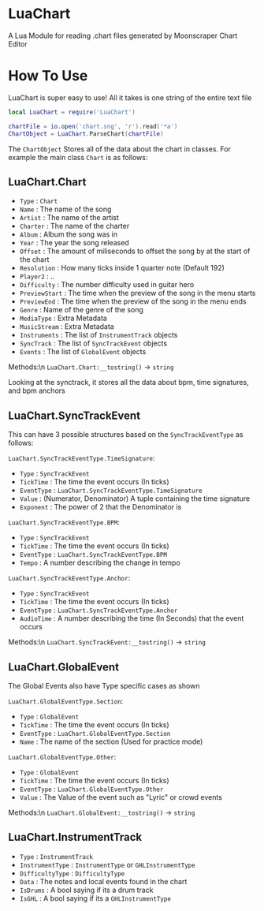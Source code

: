 # LuaChart
A Lua Module for reading .chart files generated by Moonscraper Chart Editor

# How To Use
LuaChart is super easy to use! All it takes is one string of the entire text file

```lua
local LuaChart = require('LuaChart')

chartFile = io.open('chart.sng', 'r').read('*a')
ChartObject = LuaChart.ParseChart(chartFile)
```

The `ChartObject` Stores all of the data about the chart in classes. For example the main class `Chart` is as follows:

## LuaChart.Chart
- `Type` : `Chart`
- `Name` : The name of the song
- `Artist` : The name of the artist
- `Charter` : The name of the charter
- `Album` : Album the song was in
- `Year` : The year the song released
- `Offset` : The amount of miliseconds to offset the song by at the start of the chart
- `Resolution` : How many ticks inside 1 quarter note (Default 192)
- `Player2` : ..
- `Difficulty` : The number difficulty used in guitar hero
- `PreviewStart` : The time when the preview of the song in the menu starts
- `PreviewEnd` : The time when the preview of the song in the menu ends
- `Genre` : Name of the genre of the song
- `MediaType` : Extra Metadata
- `MusicStream` : Extra Metadata
- `Instruments` : The list of `InstrumentTrack` objects
- `SyncTrack` : The list of `SyncTrackEvent` objects
- `Events` : The list of `GlobalEvent` objects

Methods:\n
`LuaChart.Chart:__tostring()` -> `string`

Looking at the synctrack, it stores all the data about bpm, time signatures, and bpm anchors

## LuaChart.SyncTrackEvent
This can have 3 possible structures based on the `SyncTrackEventType` as follows:

`LuaChart.SyncTrackEventType.TimeSignature`:
- `Type` : `SyncTrackEvent`
- `TickTime` : The time the event occurs (In ticks)
- `EventType` : `LuaChart.SyncTrackEventType.TimeSignature`
- `Value` : (Numerator, Denominator) A tuple containing the time signature
- `Exponent` : The power of 2 that the Denominator is

`LuaChart.SyncTrackEventType.BPM`:
- `Type` : `SyncTrackEvent`
- `TickTime` : The time the event occurs (In ticks)
- `EventType` : `LuaChart.SyncTrackEventType.BPM`
- `Tempo` : A number describing the change in tempo

`LuaChart.SyncTrackEventType.Anchor`:
- `Type` : `SyncTrackEvent`
- `TickTime` : The time the event occurs (In ticks)
- `EventType` : `LuaChart.SyncTrackEventType.Anchor`
- `AudioTime` : A number describing the time (In Seconds) that the event occurs

Methods:\n
`LuaChart.SyncTrackEvent:__tostring()` -> `string`

## LuaChart.GlobalEvent
The Global Events also have Type specific cases as shown

`LuaChart.GlobalEventType.Section`:
- `Type` : `GlobalEvent`
- `TickTime` : The time the event occurs (In ticks)
- `EventType` : `LuaChart.GlobalEventType.Section`
- `Name` : The name of the section (Used for practice mode)

`LuaChart.GlobalEventType.Other`:
- `Type` : `GlobalEvent`
- `TickTime` : The time the event occurs (In ticks)
- `EventType` : `LuaChart.GlobalEventType.Other`
- `Value` : The Value of the event such as "Lyric" or crowd events

Methods:\n
`LuaChart.GlobalEvent:__tostring()` -> `string`

## LuaChart.InstrumentTrack
- `Type` : `InstrumentTrack`
- `InstrumentType` : `InstrumentType` or `GHLInstrumentType`
- `DifficultyType` : `DifficultyType`
- `Data` : The notes and local events found in the chart
- `IsDrums` : A bool saying if its a drum track
- `IsGHL` : A bool saying if its a `GHLInstrumentType`

